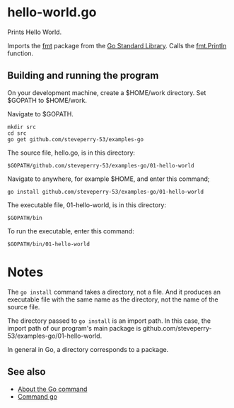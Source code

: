 # hello-world.go

Prints Hello World.

Imports the
[fmt](https://golang.org/pkg/fmt/)
package from the
[Go Standard Library](https://golang.org/pkg/#stdlib).
Calls the
[fmt.Println](https://golang.org/pkg/fmt/#Println) function.

## Building and running the program

On your development machine, create a $HOME/work directory.
Set $GOPATH to $HOME/work.

Navigate to $GOPATH.

    mkdir src
    cd src
    go get github.com/steveperry-53/examples-go
    
The source file, hello.go, is in this directory:

    $GOPATH/github.com/steveperry-53/examples-go/01-hello-world
    
Navigate to anywhere, for example $HOME, and enter this command;

    go install github.com/steveperry-53/examples-go/01-hello-world
    
The executable file, 01-hello-world, is in this directory:

    $GOPATH/bin
    
To run the executable, enter this command:

    $GOPATH/bin/01-hello-world

# Notes

The `go install` command takes a directory, not a file.
And it produces an executable file with the same name as the directory,
not the name of the source file.

The directory passed to `go install` is an import path.
In this case, the import path of our program's main package is
github.com/steveperry-53/examples-go/01-hello-world.

In general in Go, a directory corresponds to a package.
    
## See also

* [About the Go command](https://golang.org/doc/articles/go_command.html)
* [Command go](https://golang.org/cmd/go/)
